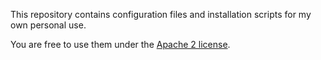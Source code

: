 This repository contains configuration files and installation scripts for my own personal use.

You are free to use them under the [Apache 2 license](LICENSE.txt).
